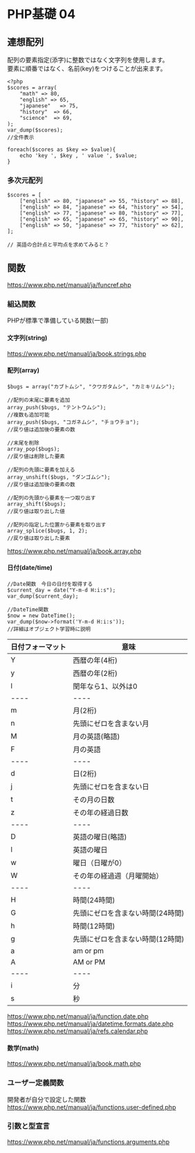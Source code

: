 # PHP基礎 04
## 連想配列
配列の要素指定(添字)に整数ではなく文字列を使用します。  
要素に順番ではなく、名前(key)をつけることが出来ます。  
```
<?php
$scores = array(
    "math" => 80,
    "english" => 65,
    "japanese"   => 75,
    "history"  => 66,
    "science"  => 69,
);
var_dump($scores);
//全件表示

foreach($scores as $key => $value){
    echo 'key ', $key , ' value ', $value;
}
```

### 多次元配列
```
$scores = [
    ["english" => 80, "japanese" => 55, "history" => 88],
    ["english" => 84, "japanese" => 64, "history" => 54],
    ["english" => 77, "japanese" => 80, "history" => 77],
    ["english" => 65, "japanese" => 65, "history" => 90],
    ["english" => 50, "japanese" => 77, "history" => 62],
];

// 英語の合計点と平均点を求めてみると？
````

## 関数
https://www.php.net/manual/ja/funcref.php

### 組込関数
PHPが標準で準備している関数(一部)
#### 文字列(string)
https://www.php.net/manual/ja/book.strings.php
#### 配列(array)
```
$bugs = array("カブトムシ", "クワガタムシ", "カミキリムシ");

//配列の末尾に要素を追加
array_push($bugs, "テントウムシ");
//複数も追加可能
array_push($bugs, "コガネムシ", "チョウチョ");
//戻り値は追加後の要素の数

//末尾を削除
array_pop($bugs);
//戻り値は削除した要素

//配列の先頭に要素を加える
array_unshift($bugs, "ダンゴムシ");
//戻り値は追加後の要素の数

//配列の先頭から要素を一つ取り出す
array_shift($bugs);
//戻り値は取り出した値

//配列の指定した位置から要素を取り出す
array_splice($bugs, 1, 2);
//戻り値は取り出した要素
```
https://www.php.net/manual/ja/book.array.php  
#### 日付(date/time)
```
//Date関数　今日の日付を取得する
$current_day = date("Y-m-d H:i:s");
var_dump($current_day);

//DateTime関数
$now = new DateTime();
var_dump($now->format('Y-m-d H:i:s'));
//詳細はオブジェクト学習時に説明
```
|  日付フォーマット  |  意味  |
| ---- | ---- |
|  Y  |  西暦の年(4桁)  |
|  y  |  西暦の年(2桁)  |
|  l  |  閏年なら1、以外は0  |
| ---- | ---- |
|  m  |  月(2桁)  |
|  n  |  先頭にゼロを含まない月  |
|  M  |  月の英語(略語)  |
|  F  |  月の英語 |
| ---- | ---- |
|  d  |  日(2桁)  |
|  j  |  先頭にゼロを含まない日  |
|  t  |  その月の日数  |
|  z  |  その年の経過日数 |
| ---- | ---- |
|  D  |  英語の曜日(略語)  |
|  l  |  英語の曜日  |
|  w  |  曜日（日曜が0）  |
|  W  |  その年の経過週（月曜開始） |
| ---- | ---- |
|  H  |  時間(24時間)  |
|  G  |  先頭にゼロを含まない時間(24時間)  |
|  h  |  時間(12時間)  |
|  g  |  先頭にゼロを含まない時間(12時間) |
|  a  |  am or pm  |
|  A  |  AM or PM |
| ---- | ---- |
|  i  |  分  |
|  s  |  秒 |
https://www.php.net/manual/ja/function.date.php  
https://www.php.net/manual/ja/datetime.formats.date.php  
https://www.php.net/manual/ja/refs.calendar.php
#### 数学(math)
https://www.php.net/manual/ja/book.math.php

### ユーザー定義関数
開発者が自分で設定した関数  
https://www.php.net/manual/ja/functions.user-defined.php

### 引数と型宣言
https://www.php.net/manual/ja/functions.arguments.php
